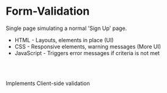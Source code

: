 # Form-Validation

Single page simulating a normal 'Sign Up' page.
<br>
+ HTML - Layouts, elements in place (UI)
+ CSS - Responsive elements, warning messages (More UI)
+ JavaScript - Triggers error messages if criteria is not met
<br>
<br>

Implements Client-side validation  
